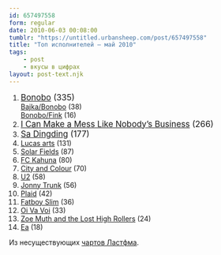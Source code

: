 ```yaml
---
id: 657497558
form: regular
date: 2010-06-03 00:08:00
tumblr: "https://untitled.urbansheep.com/post/657497558"
title: "Топ исполнителей — май 2010"
tags:
    - post
    - вкусы в цифрах
layout: post-text.njk
---
```


<ol><li><big><a rel="nofollow" href="http://www.last.fm/music/Bonobo">Bonobo</a> (335)</big><br/><a rel="nofollow" href="http://www.last.fm/music/+noredirect/Bajka%252FBonobo">Bajka/Bonobo</a> (38)<br/><a rel="nofollow" href="http://www.last.fm/music/+noredirect/Bonobo%252FFink">Bonobo/Fink</a> (16)</li>
<li><big><a rel="nofollow" href="http://www.last.fm/music/I+Can+Make+a+Mess+Like+Nobody%27s+Business">I Can Make a Mess Like Nobody&rsquo;s Business</a> (266)</big></li>
<li><big><a rel="nofollow" href="http://www.last.fm/music/Sa+Dingding">Sa Dingding</a> (177)</big></li>
<li><a rel="nofollow" href="http://www.last.fm/music/Lucas+arts">Lucas arts</a> (131)</li>
<li><a rel="nofollow" href="http://www.last.fm/music/Solar+Fields">Solar Fields</a> (87)</li>
<li><a rel="nofollow" href="http://www.last.fm/music/+noredirect/FC+Kahuna">FC Kahuna</a> (80)</li>
<li><a rel="nofollow" href="http://www.last.fm/music/City+and+Colour">City and Colour</a> (70)</li>

<li><a rel="nofollow" href="http://www.last.fm/music/U2">U2</a> (58)</li>
<li><a rel="nofollow" href="http://www.last.fm/music/Jonny+Trunk">Jonny Trunk</a> (56)</li>
<li><a rel="nofollow" href="http://www.last.fm/music/Plaid">Plaid</a> (42)</li>

<li><a rel="nofollow" href="http://www.last.fm/music/Fatboy+Slim">Fatboy Slim</a> (36)</li>
<li><a rel="nofollow" href="http://www.last.fm/music/Oi+Va+Voi">Oi Va Voi</a> (33)</li>
<li><a rel="nofollow" href="http://www.last.fm/music/Zoe+Muth+and+the+Lost+High+Rollers">Zoe Muth and the Lost High Rollers</a> (24)</li>
<li><a rel="nofollow" href="http://www.last.fm/music/Ea">Ea</a> (18)</li>
</ol><p>Из несуществующих <a href="http://www.last.fm/user/urbansheep/charts">чартов Ластфма</a>.</p>

